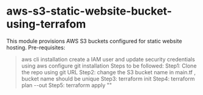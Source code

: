 # aws-s3-static-website-bucket-using-terrafom
This module provisions AWS S3 buckets configured for static website hosting.
Pre-requisites:
> aws cli installation
> create a IAM user and update security credentials using aws configure
> git installation
Steps to be followed:
Step1: Clone the repo using git URL 
Step2: change the S3 bucket name in main.tf , bucket name should be unique
Step3: terraform init
Step4: terraform plan --out <filename>
Step5: terraform apply "<filename>"
